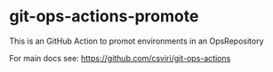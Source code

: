 # git-ops-actions-promote

This is an GitHub Action to promot environments in an OpsRepository

For main docs see: https://github.com/csviri/git-ops-actions

